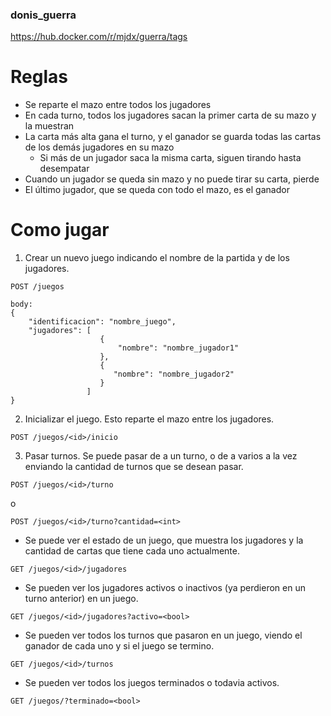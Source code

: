 ### donis_guerra 

https://hub.docker.com/r/mjdx/guerra/tags

# Reglas
* Se reparte el mazo entre todos los jugadores
* En cada turno, todos los jugadores sacan la primer carta de su mazo y la muestran
* La carta más alta gana el turno, y el ganador se guarda todas las cartas de los demás jugadores en su mazo
  * Si más de un jugador saca la misma carta, siguen tirando hasta desempatar
* Cuando un jugador se queda sin mazo y no puede tirar su carta, pierde
* El último jugador, que se queda con todo el mazo, es el ganador

# Como jugar
1. Crear un nuevo juego indicando el nombre de la partida y de los jugadores.

```
POST /juegos

body:
{
    "identificacion": "nombre_juego",
    "jugadores": [
                    {
                        "nombre": "nombre_jugador1"
                    },
                    {
                       "nombre": "nombre_jugador2"
                    }
                 ]
}
```

2. Inicializar el juego. Esto reparte el mazo entre los jugadores.

```
POST /juegos/<id>/inicio
```

3. Pasar turnos. Se puede pasar de a un turno, o de a varios a la vez enviando 
la cantidad de turnos que se desean pasar.

```
POST /juegos/<id>/turno
```

o

```
POST /juegos/<id>/turno?cantidad=<int>
```

* Se puede ver el estado de un juego, que muestra los jugadores
y la cantidad de cartas que tiene cada uno actualmente.

```
GET /juegos/<id>/jugadores
```

* Se pueden ver los jugadores activos o inactivos (ya perdieron en 
un turno anterior) en un juego.

```
GET /juegos/<id>/jugadores?activo=<bool>
```

* Se pueden ver todos los turnos que pasaron en un juego, viendo
el ganador de cada uno y si el juego se termino.

```
GET /juegos/<id>/turnos
```

* Se pueden ver todos los juegos terminados o todavia activos.

```
GET /juegos/?terminado=<bool>
```